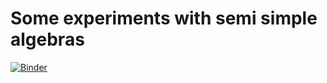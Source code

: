 # Some experiments with semi simple algebras

[![Binder](https://mybinder.org/badge_logo.svg)](https://mybinder.org/v2/gh/nthiery/my-good-paper/master?filepath=logbook.ipynb)

